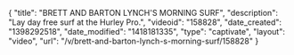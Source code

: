 {
    "title": "BRETT AND BARTON LYNCH'S MORNING SURF",
    "description": "Lay day free surf at the Hurley Pro.",
    "videoid": "158828",
    "date_created": "1398292518",
    "date_modified": "1418181335",
    "type": "captivate",
    "layout": "video",
    "url": "\/v\/brett-and-barton-lynch-s-morning-surf\/158828"
}